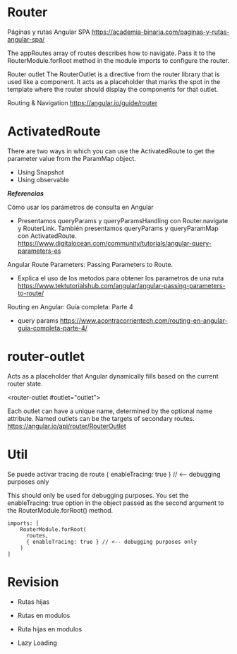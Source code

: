 # Router


Páginas y rutas Angular SPA
https://academia-binaria.com/paginas-y-rutas-angular-spa/


The appRoutes array of routes describes how to navigate. Pass it to the RouterModule.forRoot method in the module imports to configure the router.


Router outlet
The RouterOutlet is a directive from the router library that is used like a component. It acts as a placeholder that marks the spot in the template where the router should display the components for that outlet.


Routing & Navigation
https://angular.io/guide/router


# ActivatedRoute

There are two ways in which you can use the ActivatedRoute to get the parameter value from the ParamMap object.

- Using Snapshot
- Using observable


***Referencias***

Cómo usar los parámetros de consulta en Angular
- Presentamos queryParams y queryParamsHandling con Router.navigate y RouterLink. También presentamos queryParams y queryParamMap con ActivatedRoute.
https://www.digitalocean.com/community/tutorials/angular-query-parameters-es

Angular Route Parameters: Passing Parameters to Route. 
- Explica el uso de los metodos para obtener los parametros de una ruta
https://www.tektutorialshub.com/angular/angular-passing-parameters-to-route/

Routing en Angular: Guía completa: Parte 4
-  query params
https://www.acontracorrientech.com/routing-en-angular-guia-completa-parte-4/

# router-outlet

Acts as a placeholder that Angular dynamically fills based on the current router state.

<router-outlet #outlet="outlet"></router-outlet>

Each outlet can have a unique name, determined by the optional name attribute. Named outlets can be the targets of secondary routes. 
https://angular.io/api/router/RouterOutlet


# Util

Se puede activar tracing de route 
{ enableTracing: true } // <-- debugging purposes only

This should only be used for debugging purposes. You set the enableTracing: true option in the object passed as the second argument to the RouterModule.forRoot() method.

```
imports: [
    RouterModule.forRoot(
      routes,
      { enableTracing: true } // <-- debugging purposes only
    )
]
```


# Revision

- Rutas hijas
- Rutas en modulos
- Ruta hijas en modulos

- Lazy Loading
